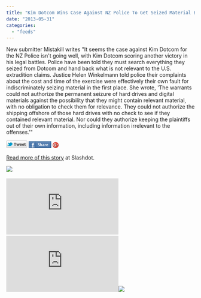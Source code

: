 ```yaml
---
title: "Kim Dotcom Wins Case Against NZ Police To Get Seized Material Back"
date: "2013-05-31"
categories: 
  - "feeds"
---
```


New submitter Mistakill writes "It seems the case against Kim Dotcom for the NZ Police isn't going well, with Kim Dotcom scoring another victory in his legal battles. Police have been told they must search everything they seized from Dotcom and hand back what is not relevant to the U.S. extradition claims. Justice Helen Winkelmann told police their complaints about the cost and time of the exercise were effectively their own fault for indiscriminately seizing material in the first place. She wrote, 'The warrants could not authorize the permanent seizure of hard drives and digital materials against the possibility that they might contain relevant material, with no obligation to check them for relevance. They could not authorize the shipping offshore of those hard drives with no check to see if they contained relevant material. Nor could they authorize keeping the plaintiffs out of their own information, including information irrelevant to the offenses.'"

[![](images/twitter_icon_large.png)](http://twitter.com/home?status=Kim+Dotcom+Wins+Case+Against+NZ+Police+To+Get+Seized+Material+Back%3A+http%3A%2F%2Fbit.ly%2F13pNBFJ) [![](images/facebook_icon_large.png)](http://www.facebook.com/sharer.php?u=http%3A%2F%2Fyro.slashdot.org%2Fstory%2F13%2F05%2F31%2F1315247%2Fkim-dotcom-wins-case-against-nz-police-to-get-seized-material-back%3Futm_source%3Dslashdot%26utm_medium%3Dfacebook) [![Share on Google+](images/gplus-16.png)](http://plus.google.com/share?url=http://yro.slashdot.org/story/13/05/31/1315247/kim-dotcom-wins-case-against-nz-police-to-get-seized-material-back?utm_source=slashdot&utm_medium=googleplus)

[Read more of this story](http://yro.slashdot.org/story/13/05/31/1315247/kim-dotcom-wins-case-against-nz-police-to-get-seized-material-back?utm_source=rss1.0moreanon&utm_medium=feed) at Slashdot.

![](images/mf.gif)  
  
[![](http://da.feedsportal.com/r/165664714555/u/49/f/647410/c/35028/s/2cabae2c/a2.img)](http://da.feedsportal.com/r/165664714555/u/49/f/647410/c/35028/s/2cabae2c/a2.htm)![](http://pi.feedsportal.com/r/165664714555/u/49/f/647410/c/35028/s/2cabae2c/a2t.img)![](http://feeds.feedburner.com/~r/Slashdot/slashdot/~4/FpkD2wOO63M)
